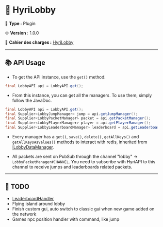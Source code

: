 # 🧭 HyriLobby

📁 **Type :** Plugin

⚙ **Version :** 1.0.0

📘 **Cahier des charges :** [HyriLobby](https://docs.google.com/document/d/1sUgYGwAo-cxQhQ2ldSk_WwF3FmrTk6QfVvZCSQ9aQxE/edit?usp=sharing)

---

## 📚 API Usage

- To get the API instance, use the `get()` method.

````java
final LobbyAPI api = LobbyAPI.get();
````

- From this instance, you can get all the managers. To use them, simply follow the JavaDoc.

````java
final LobbyAPI api = LobbyAPI.get();
final Supplier<LobbyJumpManager> jump = api.getJumpManager();
final Supplier<LobbyPacketManager> packet = api.getPacketManager();
final Supplier<LobbyPlayerManager> player = api.getPlayerManager();
final Supplier<LobbyLeaderboardManager> leaderboard = api.getLeaderboardManager();
````
- Every manager has a `get()`, `save()`, `delete()`, `getAllKeys()` and `getAllKeysAsValues()` methods to interact with redis, inherited from [ILobbyDataManager](https://github.com/Hyriode/HyriLobby/blob/develop/API/src/main/java/fr/hyriode/lobby/api/redis/ILobbyDataManager.java).

- All packets are sent on PubSub through the channel "lobby" -> `LobbyPacketManager#CHANNEL`. You need to subscribe with HyriAPI to this channel to receive jumps and leaderboards related packets.

---

## 🔨 TODO

- [LeaderboardHandler](https://github.com/Hyriode/HyriLobby/blob/develop/src/main/java/fr/hyriode/lobby/leaderboard/LeaderboardHandler.java#L96)
- Flying island around lobby
- Finish custom gui, auto switch to classic gui when new game added on the network
- Games npc position handler with command, like jump